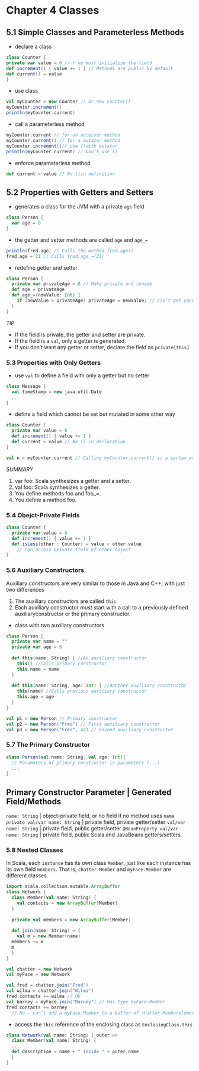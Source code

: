 Chapter 4 Classes
=================

## 5.1 Simple Classes and Parameterless Methods

* declare a class

```scala
class Counter { 
private var value = 0 // Y ou must initialize the field
def increment() { value += 1 } // Methods are public by default
def current() = value 
}
```

* use class

```scala
val myCounter = new Counter // Or new Counter()
myCounter.increment() 
println(myCounter.current)
```

* call a parameterless method

```scala
myCounter.current // for an accessor method
myCounter.current() // for a mutator method
myCounter.increment()// Use ()with mutator
println(myCounter.current) // Don’t use ()
```

* enforce parameterless method

```scala
def current = value // No ()in definition
```

## 5.2 Properties with Getters and Setters

* generates a class for the JVM with a private `age` field

```scala
class Person {
  var age = 0
}
```

* the getter and setter methods are called `age` and `age_=`

```scala
println(fred.age) // Calls the method fred.age()
fred.age = 21 // Calls fred.age_=(21)
```

* redefine getter and setter

```scala
class Person {
  private var privateAge = 0 // Make private and rename
  def age = privateAge
  def age_=(newValue: Int) {
    if (newValue > privateAge) privateAge = newValue; // Can’t get younger
  }
}
```

*TIP*

* If the field is private, the getter and setter are private.
* If the field is a `val`, only a getter is generated.
* If you don’t want any getter or setter, declare the field as `private[this]`

### 5.3 Properties with Only Getters

* use `val` to define a field with only a getter but no setter

```scala
class Message { 
  val timeStamp = new java.util.Date
  ...
}
```

* define a field which cannot be set but mutated in some other way

```scala
class Counter { 
  private var value = 0
  def increment() { value += 1 } 
  def current = value // No () in declaration
}

val n = myCounter.current // Calling myCounter.current() is a syntax error
```

*SUMMARY*

1. var foo: Scala synthesizes a getter and a setter.
2. val foo: Scala synthesizes a getter.
3. You define methods foo and foo_=.
4. You define a method foo.

### 5.4 Obejct-Private Fields

```scala
class Counter {
  private var value = 0
  def increment() { value += 1 }
  def isLess(other : Counter) = value < other.value 
    // Can access private field of other object
}
```
### 5.6 Auxiliary Constructors

Auxiliary constructors are very similar to those in Java and C++, with just two differences

1. The auxiliary constructors are called `this`
2. Each auxiliary constructor _must_ start with a call to a previously defined auxiliaryconstructor or the primary constructor.

* class with two auxiliary constructors

```scala
class Person {
  private var name = ""
  private var age = 0
  
  def this(name: String) { //An auxiliary constructor
    this() //Calls primary constructor
    this.name = name 
  }
  
  def this(name: String, age: Int) { //Another auxiliary constructor
    this(name) //Calls previous auxiliary constructor
    this.age = age 
  }
}

val p1 = new Person // Primary constructor
val p2 = new Person("Fred") // First auxiliary constructor
val p3 = new Person("Fred", 42) // Second auxiliary constructor
```

### 5.7 The Primary Constructor

```scala
class Person(val name: String, val age: Int){ 
  // Parameters of primary constructor in parameters (...)
  ...
}
```

Primary Constructor Parameter | Generated Field/Methods
-------------------------------------------------------
`name: String` | object-private field, or no field if no method uses `name`
`private val/var name: String` | private field, private getter/setter
`val/var name: String` | private field, public getter/setter
`@BeanProperty val/var name: String` | private field, public Scala and JavaBeans getters/setters

### 5.8 Nested Classes

In Scala, each `instance` has its own class `Member`, just like each instance has its own field `members`. That is, `chatter.Member` and `myFace.Member` are different classes.

```scala
import scala.collection.mutable.ArrayBuffer
class Network {
  class Member(val name: String) {
    val contacts = new ArrayBuffer[Member]
  }
  
  private val members = new ArrayBuffer[Member]
  
  def join(name: String) = {
    val m = new Member(name)
  members += m
  m
  }
}

val chatter = new Network
val myFace = new Network

val fred = chatter.join("Fred")
val wilma = chatter.join("Wilma")
fred.contacts += wilma // OK
val barney = myFace.join("Barney") // Has type myFace.Member
fred.contacts += barney 
  // No — can’t add a myFace.Member to a buffer of chatter.Memberelements
```

* access the `this` reference of the enclosing class as `EnclosingClass.this`

```scala
class Network(val name: String) { outer =>
  class Member(val name: String) {
  ...
  def description = name + " inside " + outer.name
  }
}
```
